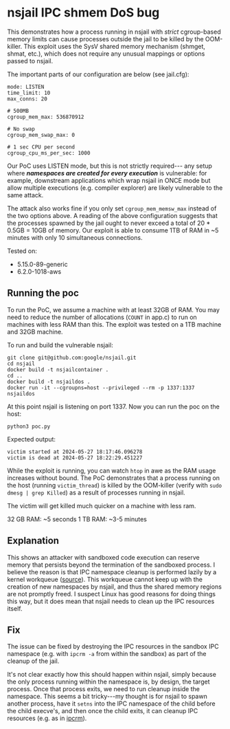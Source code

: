 nsjail IPC shmem DoS bug
====

This demonstrates how a process running in nsjail
with *strict* cgroup-based memory limits can cause
processes outside the jail to be killed by the OOM-killer. This exploit
uses the SysV shared memory mechanism (shmget, shmat, etc.),
which does not require any unusual mappings or
options passed to nsjail.

The important parts of our configuration are below (see jail.cfg):

```
mode: LISTEN
time_limit: 10
max_conns: 20

# 500MB
cgroup_mem_max: 536870912

# No swap
cgroup_mem_swap_max: 0

# 1 sec CPU per second
cgroup_cpu_ms_per_sec: 1000
```

Our PoC uses LISTEN mode, but this is not strictly required---
any setup where ***namespaces are created for every execution***
is vulnerable: for example, downstream applications which wrap nsjail in ONCE
mode but allow multiple executions (e.g. compiler explorer) are likely
vulnerable to the same attack.

The attack also works fine if you only set `cgroup_mem_memsw_max` instead
of the two options above. A reading of the above configuration suggests
that the processes spawned by the jail ought to never exceed a total
of 20 * 0.5GB = 10GB of memory. Our exploit is able to consume
1TB of RAM in ~5 minutes with only 10 simultaneous connections.

Tested on:
- 5.15.0-89-generic
- 6.2.0-1018-aws

Running the poc
---

To run the PoC, we assume a machine with at least
32GB of RAM. You may need to reduce the number of allocations
(`COUNT` in app.c) to run on machines with less RAM than this. The exploit was
tested on a 1TB machine and 32GB machine.

To run and build the vulnerable nsjail:

```
git clone git@github.com:google/nsjail.git
cd nsjail
docker build -t nsjailcontainer .
cd ..
docker build -t nsjaildos .
docker run -it --cgroupns=host --privileged --rm -p 1337:1337 nsjaildos
```

At this point nsjail is listening on port 1337. Now you can run the poc on the host:

```
python3 poc.py
```

Expected output:
```
victim started at 2024-05-27 18:17:46.096278
victim is dead at 2024-05-27 18:22:29.451227
```

While the exploit is running, you can watch `htop` in awe
as the RAM usage increases without bound. The PoC demonstrates
that a process running on the host (running `victim_thread`)
is killed by the OOM-killer (verify with `sudo dmesg | grep Killed`)
as a result of processes running in nsjail.

The victim will get killed much quicker on a machine with less ram.

32 GB RAM: ~5 seconds
1 TB RAM: ~3-5 minutes

Explanation
----

This shows an attacker with sandboxed code execution
can reserve memory that persists beyond the termination of the
sandboxed process. I believe the reason is that IPC namespace cleanup
is performed lazily by a kernel workqueue ([source](https://elixir.bootlin.com/linux/v6.2.11/source/ipc/namespace.c#L163)).
This workqueue cannot keep up with the creation of new namespaces by nsjail, and thus
the shared memory regions are not promptly freed. I suspect Linux has good reasons for doing things this way,
but it does mean that nsjail needs to clean up the IPC resources itself.

Fix
----

The issue can be fixed by destroying the IPC resources
in the sandbox IPC namespace (e.g. with `ipcrm -a` from within the sandbox) as part of
the cleanup of the jail.

It's not clear exactly how this should happen within nsjail, simply because the only
process running within the namespace is, by design, the target process. Once that process
exits, we need to run cleanup inside the namespace. This seems a bit tricky---my thought
is for nsjail to spawn another process, have it `setns` into the IPC namespace of the child
before the child execve's, and then once the child exits, it can cleanup IPC resources
(e.g. as in [ipcrm](https://github.com/util-linux/util-linux/blob/55ca447a6a95226fd031a126fb48b01b3efd6284/sys-utils/ipcrm.c#L74)).

